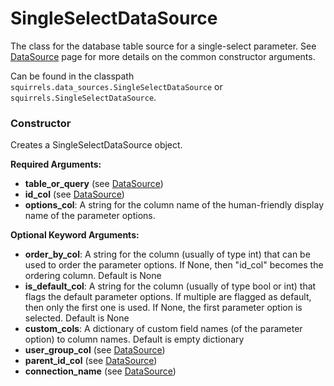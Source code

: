 # SingleSelectDataSource

The class for the database table source for a single-select parameter. See [DataSource] page for more details on the common constructor arguments.

Can be found in the classpath `squirrels.data_sources.SingleSelectDataSource` or `squirrels.SingleSelectDataSource`.

### Constructor

Creates a SingleSelectDataSource object.

**Required Arguments:**

- **table_or_query** (see [DataSource])
- **id_col** (see [DataSource])
- **options_col**: A string for the column name of the human-friendly display name of the parameter options.

**Optional Keyword Arguments:**

- **order_by_col**: A string for the column (usually of type int) that can be used to order the parameter options. If None, then "id_col" becomes the ordering column. Default is None
- **is_default_col**: A string for the column (usually of type bool or int) that flags the default parameter options. If multiple are flagged as default, then only the first one is used. If None, the first parameter option is selected. Default is None
- **custom_cols**: A dictionary of custom field names (of the parameter option) to column names. Default is empty dictionary
- **user_group_col** (see [DataSource])
- **parent_id_col** (see [DataSource])
- **connection_name** (see [DataSource])


[DataSource]: ./DataSource